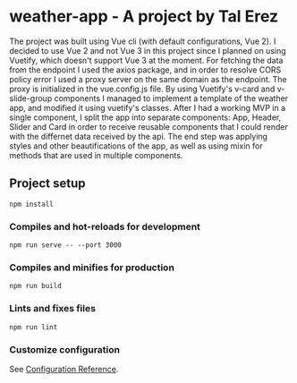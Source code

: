 # weather-app - A project by Tal Erez

The project was built using Vue cli (with default configurations, Vue 2).
I decided to use Vue 2 and not Vue 3 in this project since I planned on using Vuetify, which doesn't support Vue 3 at the moment.
For fetching the data from the endpoint I used the axios package, and in order to resolve CORS policy error I used a proxy server on the same domain as the endpoint. The proxy is initialized in the vue.config.js file.
By using Vuetify's v-card and v-slide-group components I managed to implement a template of the weather app, and modified it using vuetify's classes.
After I had a working MVP in a single component, I split the app into separate components: App, Header, Slider and Card in order to receive reusable components that I could render with the differnet data received by the api.
The end step was applying styles and other beautifications of the app, as well as using mixin for methods that are used in multiple components.

## Project setup
```
npm install
```

### Compiles and hot-reloads for development
```
npm run serve -- --port 3000
```

### Compiles and minifies for production
```
npm run build
```

### Lints and fixes files
```
npm run lint
```

### Customize configuration
See [Configuration Reference](https://cli.vuejs.org/config/).
